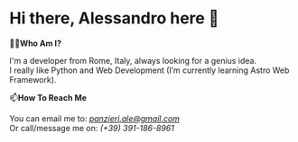 # Hi there, Alessandro here 👋

🧑‍💻**Who Am I?**

I'm a developer from Rome, Italy, always looking for a genius idea.\
I really like Python and Web Development (I’m currently learning Astro Web Framework).

📫**How To Reach Me**

You can email me to: *panzieri.ale@gmail.com*\
Or call/message me on: *(+39) 391-186-8961*
